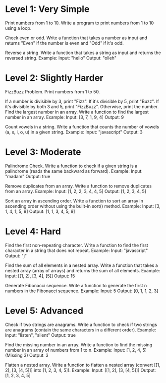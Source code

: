 # Level 1: Very Simple

Print numbers from 1 to 10.
Write a program to print numbers from 1 to 10 using a loop.

Check even or odd.
Write a function that takes a number as input and returns "Even" if the number is even and "Odd" if it's odd.

Reverse a string.
Write a function that takes a string as input and returns the reversed string.
Example:
Input: "hello"
Output: "olleh"

# Level 2: Slightly Harder

FizzBuzz Problem.
Print numbers from 1 to 50.

If a number is divisible by 3, print "Fizz".
If it's divisible by 5, print "Buzz".
If it's divisible by both 3 and 5, print "FizzBuzz".
Otherwise, print the number.
Find the largest number in an array.
Write a function to find the largest number in an array.
Example:
Input: [3, 7, 1, 9, 4]
Output: 9

Count vowels in a string.
Write a function that counts the number of vowels (a, e, i, o, u) in a given string.
Example:
Input: "javascript"
Output: 3

# Level 3: Moderate

Palindrome Check.
Write a function to check if a given string is a palindrome (reads the same backward as forward).
Example:
Input: "madam"
Output: true

Remove duplicates from an array.
Write a function to remove duplicates from an array.
Example:
Input: [1, 2, 2, 3, 4, 4, 5]
Output: [1, 2, 3, 4, 5]

Sort an array in ascending order.
Write a function to sort an array in ascending order without using the built-in sort() method.
Example:
Input: [3, 1, 4, 1, 5, 9]
Output: [1, 1, 3, 4, 5, 9]

# Level 4: Hard

Find the first non-repeating character.
Write a function to find the first character in a string that does not repeat.
Example:
Input: "javascript"
Output: "j"

Find the sum of all elements in a nested array.
Write a function that takes a nested array (array of arrays) and returns the sum of all elements.
Example:
Input: [[1, 2], [3, 4], [5]]
Output: 15

Generate Fibonacci sequence.
Write a function to generate the first n numbers in the Fibonacci sequence.
Example:
Input: 5
Output: [0, 1, 1, 2, 3]

# Level 5: Advanced

Check if two strings are anagrams.
Write a function to check if two strings are anagrams (contain the same characters in a different order).
Example:
Input: "listen", "silent"
Output: true

Find the missing number in an array.
Write a function to find the missing number in an array of numbers from 1 to n.
Example:
Input: [1, 2, 4, 5] (Missing 3)
Output: 3

Flatten a nested array.
Write a function to flatten a nested array (convert [[1, 2], [3, [4, 5]]] into [1, 2, 3, 4, 5]).
Example:
Input: [[1, 2], [3, [4, 5]]]
Output: [1, 2, 3, 4, 5]
